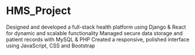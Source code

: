 # HMS_Project
Designed and developed a full-stack health platform using Django & React for
dynamic and scalable functionality
Managed secure data storage and patient records with MySQL & PHP
Created a responsive, polished interface using JavaScript, CSS and Bootstrap
